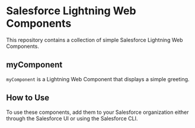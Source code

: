 # Salesforce Lightning Web Components

This repository contains a collection of simple Salesforce Lightning Web Components.

## myComponent

`myComponent` is a Lightning Web Component that displays a simple greeting.

## How to Use

To use these components, add them to your Salesforce organization either through the Salesforce UI or using the Salesforce CLI.
